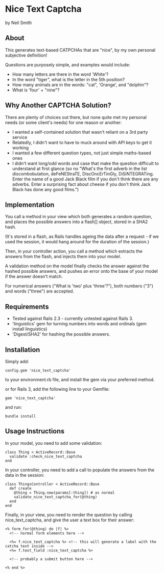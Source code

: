 Nice Text Captcha
=================

by Neil Smith

About
-----

This generates text-based CATPCHAs that are "nice", by my own personal
subjective definition!

Questions are purposely simple, and examples would include:

* How many letters are there in the word 'White'?
* In the word "tiger", what is the letter in the 5th position?
* How many animals are in the words: "cat", 'Orange', and "dolphin"?
* What is 'four' + "nine"?

Why Another CAPTCHA Solution?
-----------------------------

There are plenty of choices out there, but none quite met my personal needs (or
some client's needs) for one reason or another:

* I wanted a self-contained solution that wasn't reliant on a 3rd party service
* Relatedly, I didn't want to have to muck around with API keys to get it working
* I wanted a few different question types, not just simple maths-based ones
* I didn't want long/odd words and case that make the question difficult to
  understand at first glance (so no "What's the first adverb in the list
	discombobulation, deFeNEStraTE, DiscOncErTinGly, DiSiNTEGRATing. Enter the
	name of a good Jack Black film if you don't think there are any adverbs. Enter
	a surprising fact about cheese if you don't think Jack Black has done any
	good films.")

Implementation
--------------

You call a method in your view which both generates a random question, and places
the possible answers into a flash[] object, stored in a SHA2 hash.

(It's stored in a flash, as Rails handles ageing the data after a request - if we
used the session, it would hang around for the duration of the session.)

Then, in your controller action, you call a method which extracts the answers from
the flash, and injects them into your model.

A validation method on the model finally checks the answer against the hashed
possible answers, and pushes an error onto the base of your model if the answer
doesn't match.

For numerical answers ("What is 'two' plus 'three'?"), both numbers ("3") and
words ("three") are accepted.

Requirements
------------

* Tested against Rails 2.3 - currently untested against Rails 3.
* 'linguistics' gem for turning numbers into words and ordinals (gem install linguistics)
* 'Digest/SHA2' for hashing the possible answers.

Installation
------------

Simply add:

    config.gem 'nice_text_captcha'

to your environment.rb file, and install the gem via your preferred method.

or for Rails 3, add the following line to your Gemfile:

    gem 'nice_text_captcha'

and run:

    bundle install

Usage Instructions
------------------

In your model, you need to add some validation:

    class Thing < ActiveRecord::Base
      validate :check_nice_text_captcha
    end

In your controller, you need to add a call to populate the answers from the
data in the session:

    class ThingsController < ActiveRecord::Base
      def create
        @thing = Thing.new(params[:thing]) # as normal
        validate_nice_text_captcha_for(@thing)
      end
    end

Finally, in your view, you need to render the question by calling nice_text_captcha,
and give the user a text box for their answer:

    <% form_for(@thing) do |f| %>
      <!-- normal form elements here -->
      
      <%= f.nice_text_captcha %> <!-- this will generate a label with the catcha text inside -->
      <%= f.text_field :nice_text_captcha %>
      
      <!-- probably a submit button here -->
      
    <% end %>
